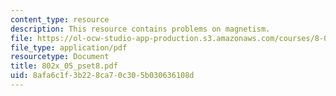 ```yaml
---
content_type: resource
description: This resource contains problems on magnetism.
file: https://ol-ocw-studio-app-production.s3.amazonaws.com/courses/8-02x-physics-ii-electricity-magnetism-with-an-experimental-focus-spring-2005/8afa6c1f3b228ca70c305b030636108d_802x_05_pset8.pdf
file_type: application/pdf
resourcetype: Document
title: 802x_05_pset8.pdf
uid: 8afa6c1f-3b22-8ca7-0c30-5b030636108d
---
```

